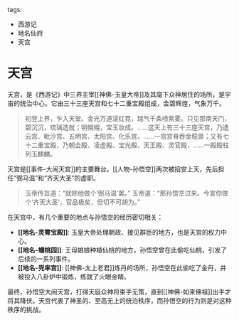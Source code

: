 tags:
  - 西游记
  - 地名仙府
  - 天宫

# 天宫

天宫，是《西游记》中三界主宰[[神佛-玉皇大帝]]及其麾下众神居住的场所，是宇宙的统治中心。它由三十三座天宫和七十二重宝殿组成，金碧辉煌，气象万千。

> 初登上界，乍入天堂。金光万道滚红霓，瑞气千条喷紫雾。只见那南天门，碧沉沉，琉璃造就；明幌幌，宝玉妆成。……这天上有三十三座天宫，乃遣云宫、毗沙宫、五明宫、太阳宫、化乐宫，……一宫宫脊吞金稳兽；又有七十二重宝殿，乃朝会殿、凌虚殿、宝光殿、天王殿、灵官殿，……一殿殿柱列玉麒麟。

天宫是[[事件-大闹天宫]]的主要舞台。[[人物-孙悟空]]两次被招安上天，先后担任“弼马温”和“齐天大圣”的虚职。

> 玉帝传旨道：“就除他做个‘弼马温’罢。”
> 玉帝道：“那孙悟空过来。今宣你做个‘齐天大圣’，官品极矣，但切不可胡为。”

在天宫中，有几个重要的地点与孙悟空的经历密切相关：
- **[[地名-灵霄宝殿]]**: 玉皇大帝处理朝政、接见群臣的地方，也是天宫的权力中心。
- **[[地名-蟠桃园]]**: 王母娘娘种植仙桃的地方，孙悟空曾在此偷吃仙桃，引发了后续的一系列事件。
- **[[地名-兜率宫]]**: [[神佛-太上老君]]炼丹的场所，孙悟空在此偷吃了金丹，并被投入八卦炉中锻炼，练就了火眼金睛。

最终，孙悟空大闹天宫，打得天庭众神将束手无策，直到[[神佛-如来佛祖]]出手才将其降伏。天宫代表了神圣的、至高无上的统治秩序，而孙悟空的行为则是对这种秩序的挑战。
